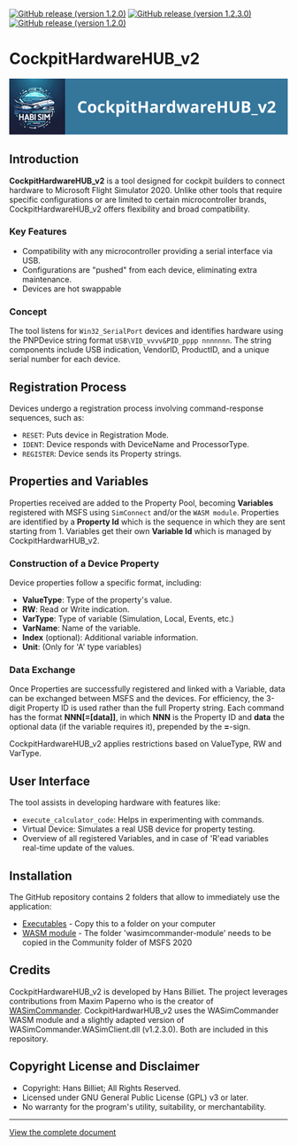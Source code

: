 [![GitHub release (version 1.2.0)](https://img.shields.io/badge/Executables-v1.2.0-blue)](https://github.com/HansBilliet/CockpitHardwareHUB_v2/tree/master/Executables)
[![GitHub release (version 1.2.3.0)](https://img.shields.io/badge/WASM--Module-v1.2.0.0-blue)](https://github.com/HansBilliet/CockpitHardwareHUB_v2/tree/master/WASM%20Module)
[![GitHub release (version 1.2.0)](https://img.shields.io/badge/Documentation-v1.2.0-blue)](https://github.com/HansBilliet/CockpitHardwareHUB_v2/blob/master/CockpitHardwareHUB%20Readme.docx)

# CockpitHardwareHUB_v2

<p align="center">
  <img src="assets/CockpitHardwareHUB_v2.png" alt="CockpitHardwareHUB_v2 Logo">
</p>

## Introduction
**CockpitHardwareHUB_v2** is a tool designed for cockpit builders to connect hardware to Microsoft Flight Simulator 2020. Unlike other tools that require specific configurations or are limited to certain microcontroller brands, CockpitHardwareHUB_v2 offers flexibility and broad compatibility.

### Key Features
- Compatibility with any microcontroller providing a serial interface via USB.
- Configurations are "pushed" from each device, eliminating extra maintenance.
- Devices are hot swappable

### Concept
The tool listens for `Win32_SerialPort` devices and identifies hardware using the PNPDevice string format `USB\VID_vvvv&PID_pppp
nnnnnnn`. The string components include USB indication, VendorID, ProductID, and a unique serial number for each device.

## Registration Process
Devices undergo a registration process involving command-response sequences, such as:
- `RESET`: Puts device in Registration Mode.
- `IDENT`: Device responds with DeviceName and ProcessorType.
- `REGISTER`: Device sends its Property strings.

## Properties and Variables
Properties received are added to the Property Pool, becoming **Variables** registered with MSFS using `SimConnect` and/or the `WASM module`. Properties are identified by a **Property Id** which is the sequence in which they are sent starting from 1. Variables get their own **Variable Id** which is managed by CockpitHardwarHUB_v2.

### Construction of a Device Property
Device properties follow a specific format, including:
- **ValueType**: Type of the property's value.
- **RW**: Read or Write indication.
- **VarType**: Type of variable (Simulation, Local, Events, etc.)
- **VarName**: Name of the variable.
- **Index** (optional): Additional variable information.
- **Unit**: (Only for 'A' type variables)

### Data Exchange
Once Properties are successfully registered and linked with a Variable, data can be exchanged between MSFS and the devices. For efficiency, the 3-digit Property ID is used rather than the full Property string. Each command has the format **NNN[=[data]]**, in which **NNN** is the Property ID and **data** the optional data (if the variable requires it), prepended by the **=**-sign.

CockpitHardwareHUB_v2 applies restrictions based on ValueType, RW and VarType.

## User Interface
The tool assists in developing hardware with features like:
- `execute_calculator_code`: Helps in experimenting with commands.
- Virtual Device: Simulates a real USB device for property testing.
- Overview of all registered Variables, and in case of 'R'ead variables real-time update of the values.

## Installation

The GitHub repository contains 2 folders that allow to immediately use the application:
- [Executables](https://github.com/HansBilliet/CockpitHardwareHUB/tree/master/Executabes) - Copy this to a folder on your computer
- [WASM module](https://github.com/HansBilliet/CockpitHardwareHUB_v2/tree/master/WASM%20Module) - The folder 'wasimcommander-module' needs to be copied in the Community folder of MSFS 2020

## Credits
CockpitHardwareHUB_v2 is developed by Hans Billiet. The project leverages contributions from Maxim Paperno who is the creator of [WASimCommander](https://github.com/mpaperno/WASimCommander/tree/). CockpitHardwarHUB_v2 uses the WASimCommander WASM module and a slightly adapted version of WASimCommander.WASimClient.dll (v1.2.3.0). Both are included in this repository.

## Copyright License and Disclaimer
- Copyright: Hans Billiet; All Rights Reserved.
- Licensed under GNU General Public License (GPL) v3 or later.
- No warranty for the program's utility, suitability, or merchantability.

---

[View the complete document](CockpitHardwareHUB%20Readme.docx)

